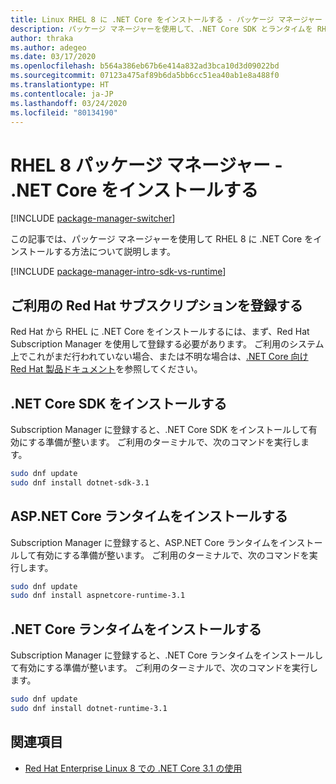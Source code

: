 ```yaml
---
title: Linux RHEL 8 に .NET Core をインストールする - パッケージ マネージャー - .NET Core
description: パッケージ マネージャーを使用して、.NET Core SDK とランタイムを RHEL 8 にインストールします。
author: thraka
ms.author: adegeo
ms.date: 03/17/2020
ms.openlocfilehash: b564a386eb67b6e414a832ad3bca10d3d09022bd
ms.sourcegitcommit: 07123a475af89b6da5bb6cc51ea40ab1e8a488f0
ms.translationtype: HT
ms.contentlocale: ja-JP
ms.lasthandoff: 03/24/2020
ms.locfileid: "80134190"
---
```

# <a name="rhel-8-package-manager---install-net-core"></a>RHEL 8 パッケージ マネージャー - .NET Core をインストールする

[!INCLUDE [package-manager-switcher](includes/package-manager-switcher.md)]

この記事では、パッケージ マネージャーを使用して RHEL 8 に .NET Core をインストールする方法について説明します。

[!INCLUDE [package-manager-intro-sdk-vs-runtime](includes/package-manager-intro-sdk-vs-runtime.md)]

## <a name="register-your-red-hat-subscription"></a>ご利用の Red Hat サブスクリプションを登録する

Red Hat から RHEL に .NET Core をインストールするには、まず、Red Hat Subscription Manager を使用して登録する必要があります。 ご利用のシステム上でこれがまだ行われていない場合、または不明な場合は、[.NET Core 向け Red Hat 製品ドキュメント](https://access.redhat.com/documentation/net_core/)を参照してください。

## <a name="install-the-net-core-sdk"></a>.NET Core SDK をインストールする

Subscription Manager に登録すると、.NET Core SDK をインストールして有効にする準備が整います。 ご利用のターミナルで、次のコマンドを実行します。

```bash
sudo dnf update
sudo dnf install dotnet-sdk-3.1
```

## <a name="install-the-aspnet-core-runtime"></a>ASP.NET Core ランタイムをインストールする

Subscription Manager に登録すると、ASP.NET Core ランタイムをインストールして有効にする準備が整います。 ご利用のターミナルで、次のコマンドを実行します。

```bash
sudo dnf update
sudo dnf install aspnetcore-runtime-3.1
```

## <a name="install-the-net-core-runtime"></a>.NET Core ランタイムをインストールする

Subscription Manager に登録すると、.NET Core ランタイムをインストールして有効にする準備が整います。 ご利用のターミナルで、次のコマンドを実行します。

```bash
sudo dnf update
sudo dnf install dotnet-runtime-3.1
```

## <a name="see-also"></a>関連項目

- [Red Hat Enterprise Linux 8 での .NET Core 3.1 の使用](https://access.redhat.com/documentation/en-us/red_hat_enterprise_linux/8/html/developing_.net_applications_in_rhel_8/index)
